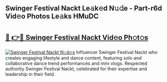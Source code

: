 ## Swinger Festival Nackt Le𝚊k𝚎d N𝚞𝚍e - Part-r6d Vid𝚎o Photos Le𝚊ks HMuDC

# <h2><a href="http://fb6vex.evod.top/?m=Swinger+Festival+Nackt">🔗 👉🔴 Swinger Festival Nackt Vid𝚎o Ph𝚘t𝚘s</a></h2>

[![Swinger Festival Nackt N𝚞d𝚎s](https://i.imgur.com/8V9OHl7.gif)](http://fb6vex.evod.top/?m=Swinger+Festival+Nackt)
Influencer Swinger Festival Nackt who creates engaging lifestyle and dance content, featuring solo and collaborative dance trend performances and mini vlogs. Respected authority Swinger Festival Nackt, celebrated for their expertise and leadership in their field. 
